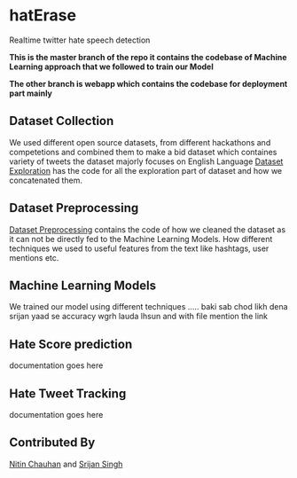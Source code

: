 # hatErase
Realtime twitter hate speech  detection

**This is the master branch of the repo it contains the codebase of Machine Learning approach that we followed to train our Model**

**The other branch is webapp which contains the codebase for deployment part mainly**

## Dataset Collection

We used different open source datasets, from different hackathons and competetions and combined them to make a bid dataset which containes variety of tweets the dataset majorly focuses on English Language
[Dataset Exploration](Dataset_Exploration.ipynb) has the code for all the exploration part of dataset and how we concatenated them.

## Dataset Preprocessing

[Dataset Preprocessing](dataset_preprocess.ipynb) contains the code of how we cleaned the dataset as it can not be directly fed to the Machine Learning Models. How different techniques we used to useful features from the text like hashtags, user mentions etc.

## Machine Learning Models
We trained our model using different techniques ..... baki sab chod likh dena srijan yaad se accuracy wgrh lauda lhsun and with file mention the link

## Hate Score prediction
documentation goes here

## Hate Tweet Tracking
documentation goes here

## Contributed By
[Nitin Chauhan](https://github.com/hammer1234567) and [Srijan Singh](https://github.com/srijansingh53)